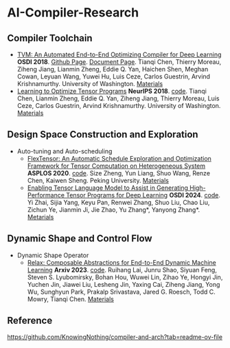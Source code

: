 # AI-Compiler-Research


## Compiler Toolchain
- [TVM: An Automated End-to-End Optimizing Compiler for Deep Learning](https://www.usenix.org/conference/osdi18/presentation/chen) **OSDI 2018**. [Github Page](https://github.com/apache/tvm). [Document Page](https://tvm.apache.org/). Tianqi Chen, Thierry Moreau, Ziheng Jiang, Lianmin Zheng, Eddie Q. Yan, Haichen Shen, Meghan Cowan, Leyuan Wang, Yuwei Hu, Luis Ceze, Carlos Guestrin, Arvind Krishnamurthy. University of Washington. [Materials](./TVM/)
- [Learning to Optimize Tensor Programs](https://dl.acm.org/doi/10.1145/3306346.3322967) **NeurIPS 2018**. [code](https://github.com/apache/tvm/tree/main/python/tvm/autotvm). Tianqi Chen, Lianmin Zheng, Eddie Q. Yan, Ziheng Jiang, Thierry Moreau, Luis Ceze, Carlos Guestrin, Arvind Krishnamurthy. University of Washington. [Materials](./AutoTVM)

## Design Space Construction and Exploration


- Auto-tuning and Auto-scheduling
  - [FlexTensor: An Automatic Schedule Exploration and Optimization Framework for Tensor Computation on Heterogeneous System](https://dl.acm.org/doi/10.1145/3373376.3378508) **ASPLOS 2020**. [code](https://github.com/pku-liang/FlexTensor). Size Zheng, Yun Liang, Shuo Wang, Renze Chen, Kaiwen Sheng. Peking University. [Materials](./FlexTensor/)
  - [Enabling Tensor Language Model to Assist in Generating High-Performance Tensor Programs for Deep Learning](https://www.usenix.org/system/files/osdi24-zhai.pdf) **OSDI 2024**. [code](https://github.com/zhaiyi000/tlm). Yi Zhai, Sijia Yang, Keyu Pan, Renwei Zhang, Shuo Liu, Chao Liu, Zichun Ye, Jianmin Ji, Jie Zhao, Yu Zhang*, Yanyong Zhang*. [Metarials](./TLM)



## Dynamic Shape and Control Flow



- Dynamic Shape Operator
  - [Relax: Composable Abstractions for End-to-End Dynamic Machine Learning](http://arxiv.org/abs/2311.02103) **Arxiv 2023**. [code](https://github.com/apache/tvm/tree/main/include/tvm/relax). Ruihang Lai, Junru Shao, Siyuan Feng, Steven S. Lyubomirsky, Bohan Hou, Wuwei Lin, Zihao Ye, Hongyi Jin, Yuchen Jin, Jiawei Liu, Lesheng Jin, Yaxing Cai, Ziheng Jiang, Yong Wu, Sunghyun Park, Prakalp Srivastava, Jared G. Roesch, Todd C. Mowry, Tianqi Chen. [Materials](./Relax/)


## Reference

https://github.com/KnowingNothing/compiler-and-arch?tab=readme-ov-file
